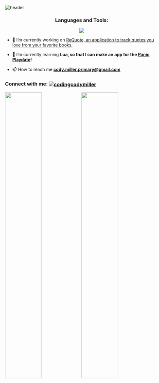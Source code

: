 ![header](https://capsule-render.vercel.app/api?type=waving&color=gradient&height=300&section=header&text=Hi%2C%20I'm%20Cody%20Miller!&fontAlignY=35&desc=A%20Full%20Stack%20Software%20Developer%20with%20a%20passion%20for%20learning%20and%20coding.&descAlignY=55&fontSize=90&animation=fadeIn)

<h3 align="center">Languages and Tools:</h3>
<p align="center">
  <a href="https://skillicons.dev">
    <img src="https://skillicons.dev/icons?i=js,react,nodejs,express,css,bootstrap,html,md,ts,redux,postgres,graphql,webpack,sass,php,docker,heroku,nginx,jquery,regex,git,github,babel,bash,vscode,figma&perline=13" />
  </a>
</p>

- 🔭 I’m currently working on [ReQuote, an application to track quotes you love from your favorite books.](https://github.com/codingcodymiller/requote)

- 🌱 I’m currently learning **Lua, so that I can make an app for the [Panic Playdate](https://play.date/)!**


- 📫 How to reach me **cody.miller.primary@gmail.com**

<h3 align="left">
  Connect with me:
  <a href="https://linkedin.com/in/codingcodymiller" target="blank"><img align="center" src="https://img.shields.io/badge/LinkedIn-0077B5?style=for-the-badge&logo=linkedin&logoColor=white" alt="codingcodymiller" /></a>
</h3>

<div>
  <img src="https://streak-stats.demolab.com?user=codingcodymiller&mode=weekly" style="width: 49%;" />
  <img src="https://github-readme-stats.vercel.app/api/top-langs/?username=codingcodymiller&layout=compact&langs_count=4" style="width: 49%;" />
</div>


